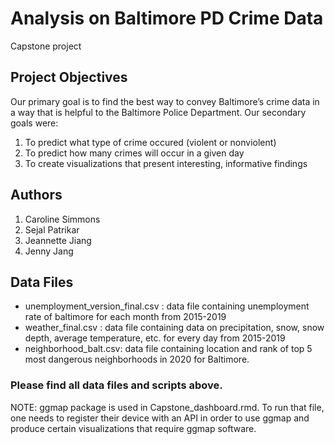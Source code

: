 # Analysis on Baltimore PD Crime Data
Capstone project 

## Project Objectives
Our primary goal is to find the best way to convey Baltimore’s crime data in a way that is helpful to the Baltimore Police Department. Our secondary goals were:

1) To predict what type of crime occured (violent or nonviolent)
2) To predict how many crimes will occur in a given day
3) To create visualizations that present interesting, informative findings 

## Authors
1) Caroline Simmons
2) Sejal Patrikar
3) Jeannette Jiang
4) Jenny Jang

## Data Files
* unemployment_version_final.csv : data file containing unemployment rate of baltimore for each month from 2015-2019
* weather_final.csv : data file containing data on precipitation, snow, snow depth, average temperature, etc. for every day from 2015-2019
* neighborhood_balt.csv: data file containing location and rank of top 5 most dangerous neighborhoods in 2020 for Baltimore. 

### Please find all data files and scripts above.
NOTE: ggmap package is used in Capstone_dashboard.rmd. To run that file, one needs to register their device with an API in order to use ggmap and produce certain visualizations that require ggmap software. 
